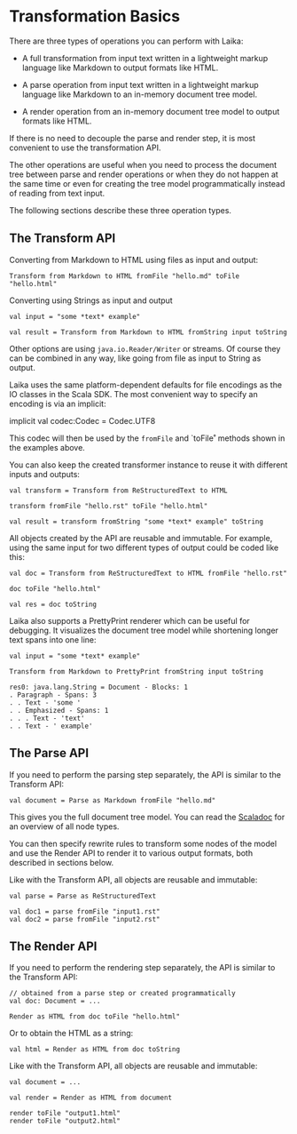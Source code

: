 
Transformation Basics
=====================


There are three types of operations you can perform with Laika:

* A full transformation from input text written in a lightweight
  markup language like Markdown to output formats like HTML.
  
* A parse operation from input text written in a lightweight
  markup language like Markdown to an in-memory document tree
  model.
  
* A render operation from an in-memory document tree model
  to output formats like HTML.
  
  
If there is no need to decouple the parse and render step,
it is most convenient to use the transformation API.

The other operations are useful when you need to 
process the document tree between parse and render operations
or when they do not happen at the same time or even for
creating the tree model programmatically instead of reading
from text input.

The following sections describe these three operation types.


The Transform API
-----------------

Converting from Markdown to HTML using files as input and output:

    Transform from Markdown to HTML fromFile "hello.md" toFile "hello.html"


Converting using Strings as input and output

    val input = "some *text* example"
    
    val result = Transform from Markdown to HTML fromString input toString


Other options are using `java.io.Reader/Writer` or streams. Of course they
can be combined in any way, like going from file as input to String as output.

Laika uses the same platform-dependent defaults for file encodings as the
IO classes in the Scala SDK. The most convenient way to specify an encoding
is via an implicit:

implicit val codec:Codec = Codec.UTF8

This codec will then be used by the `fromFile` and `toFile˚ methods shown
in the examples above.

You can also keep the created transformer instance to reuse it with different
inputs and outputs:

    val transform = Transform from ReStructuredText to HTML
    
    transform fromFile "hello.rst" toFile "hello.html"
    
    val result = transform fromString "some *text* example" toString

    
All objects created by the API are reusable and immutable. For example,
using the same input for two different types of output could be coded like this:

    val doc = Transform from ReStructuredText to HTML fromFile "hello.rst"
    
    doc toFile "hello.html"
    
    val res = doc toString

    
Laika also supports a PrettyPrint renderer which can be useful for debugging.
It visualizes the document tree model while shortening longer text spans
into one line:

    val input = "some *text* example"
    
    Transform from Markdown to PrettyPrint fromString input toString
    
    res0: java.lang.String = Document - Blocks: 1
    . Paragraph - Spans: 3
    . . Text - 'some '
    . . Emphasized - Spans: 1
    . . . Text - 'text'
    . . Text - ' example'


The Parse API
-------------

If you need to perform the parsing step separately, the API is similar to
the Transform API:

    val document = Parse as Markdown fromFile "hello.md"
    
This gives you the full document tree model. You can read the
[Scaladoc][tree-scaladoc] for an overview of all node types.

You can then specify rewrite
rules to transform some nodes of the model and use the Render API to render
it to various output formats, both described in sections below.


Like with the Transform API, all objects are reusable and immutable:

    val parse = Parse as ReStructuredText
    
    val doc1 = parse fromFile "input1.rst"
    val doc2 = parse fromFile "input2.rst"


[tree-scaladoc]: api/#laika.tree.Elements$
    

The Render API
--------------

If you need to perform the rendering step separately, the API is similar to
the Transform API:

    // obtained from a parse step or created programmatically
    val doc: Document = ... 
    
    Render as HTML from doc toFile "hello.html"
    
Or to obtain the HTML as a string:

    val html = Render as HTML from doc toString
    

Like with the Transform API, all objects are reusable and immutable:

    val document = ...
    
    val render = Render as HTML from document
    
    render toFile "output1.html"
    render toFile "output2.html"
    


  
